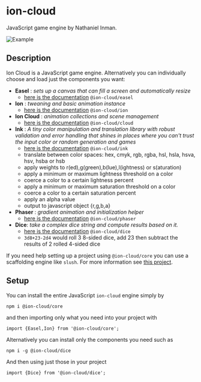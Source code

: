 # ion-cloud
JavaScript game engine by Nathaniel Inman.

![Example](https://media.giphy.com/media/1mhjCBjncfr37OiNd1/giphy.gif)

## Description
Ion Cloud is a JavaScript game engine. Alternatively you can individually choose and load just the components you want:
  - **Easel** : *sets up a canvas that can fill a screen and automatically resize*
    - [here is the documentation](https://github.com/ion-cloud/easel) `@ion-cloud/easel`
  - **Ion** : *tweaning and basic animation instance*
    - [here is the documentation](https://github.com/ion-cloud/ion) `@ion-cloud/ion`
  - **Ion Cloud** : *animation collections and scene management*
    - [here is the documentation](https://github.com/ion-cloud/cloud) `@ion-cloud/cloud`
  - **Ink** : *A tiny color manipulation and translation library with robust validation and error handling that shines in places where you can't trust the input color or random generation and games*
    - [here is the documentation](https://github.com/ion-cloud/ink) `@ion-cloud/ink`
    - translate between color spaces: hex, cmyk, rgb, rgba, hsl, hsla, hsva, hsv, hsba or hsb
    - apply weights to r(ed),g(green),b(lue),l(ightness) or s(aturation)
    - apply a minimum or maximum lightness threshold on a color
    - coerce a color to a certain lightness percent
    - apply a minimum or maximum saturation threshold on a color
    - coerce a color to a certain saturation percent
    - apply an alpha value
    - output to javascript object {r,g,b,a}
  - **Phaser** : *gradient animation and initialization helper*
    - [here is the documentation](https://github.com/ion-cloud/phaser) `@ion-cloud/phaser`
  - **Dice**: *take a complex dice string and compute results based on it.*
    - [here is the documentation](https://github.com/ion-cloud/dice) `@ion-cloud/dice`
    - `3d8+23-2d4` would roll 3 8-sided dice, add 23 then subtract the results of 2 rolled 4-sided dice

If you need help setting up a project using `@ion-cloud/core` you can use a scaffolding engine like `slush`. For more information see [this project](https://www.npmjs.com/package/slush-jugs).

## Setup
You can install the entire JavaScript `ion-cloud` engine simply by
```
npm i @ion-cloud/core
```
and then importing only what you need into your project with
```
import {Easel,Ion} from '@ion-cloud/core';
```
Alternatively you can install only the components you need such as 
```
npm i -g @ion-cloud/dice
```
And then using just those in your project
```
import {Dice} from '@ion-cloud/dice';
```
